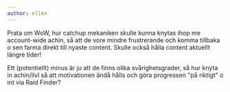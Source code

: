 ```yaml
---
author: ellen
---
```

Prata om WoW, hur catchup mekaniken skulle kunna knytas ihop me account-wide achin, så att de vore mindre frustrerande och komma tillbaka o sen farma direkt till nyaste content. Skulle också hålla content aktuellt längre tider!

Ett (potentiellt) minus är ju att de finns olika svårighetsgrader, så hur knyta in achin/ilvl så att motivationen ändå hålls och göra progressen "på riktigt" o int via Raid Finder?
